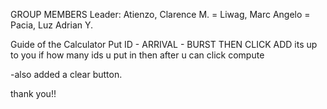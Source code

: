 GROUP MEMBERS
Leader: Atienzo, Clarence M.
= Liwag, Marc Angelo
= Pacia, Luz Adrian Y.


Guide of the Calculator
Put ID - ARRIVAL - BURST THEN CLICK ADD
its up to you if how many ids u put in then after u can click compute 

-also added a clear button.

thank you!!

